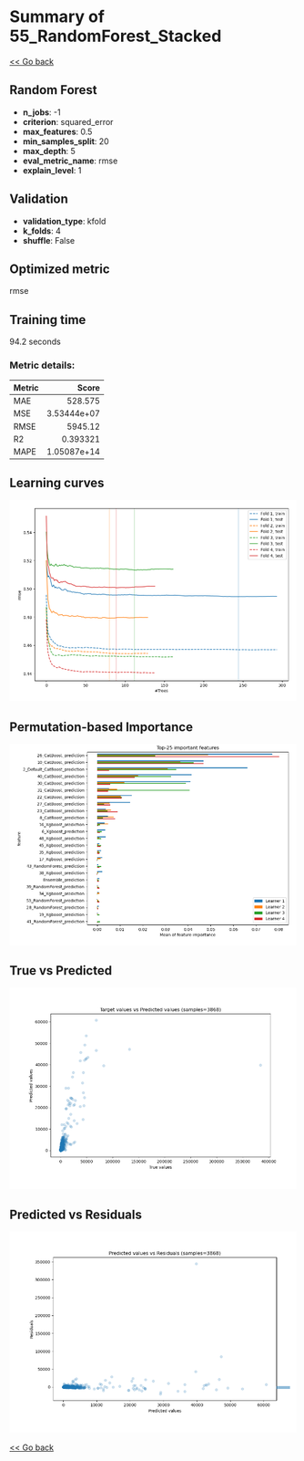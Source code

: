 # Summary of 55_RandomForest_Stacked

[<< Go back](../README.md)


## Random Forest
- **n_jobs**: -1
- **criterion**: squared_error
- **max_features**: 0.5
- **min_samples_split**: 20
- **max_depth**: 5
- **eval_metric_name**: rmse
- **explain_level**: 1

## Validation
 - **validation_type**: kfold
 - **k_folds**: 4
 - **shuffle**: False

## Optimized metric
rmse

## Training time

94.2 seconds

### Metric details:
| Metric   |          Score |
|:---------|---------------:|
| MAE      |  528.575       |
| MSE      |    3.53444e+07 |
| RMSE     | 5945.12        |
| R2       |    0.393321    |
| MAPE     |    1.05087e+14 |



## Learning curves
![Learning curves](learning_curves.png)

## Permutation-based Importance
![Permutation-based Importance](permutation_importance.png)
## True vs Predicted

![True vs Predicted](true_vs_predicted.png)


## Predicted vs Residuals

![Predicted vs Residuals](predicted_vs_residuals.png)



[<< Go back](../README.md)
